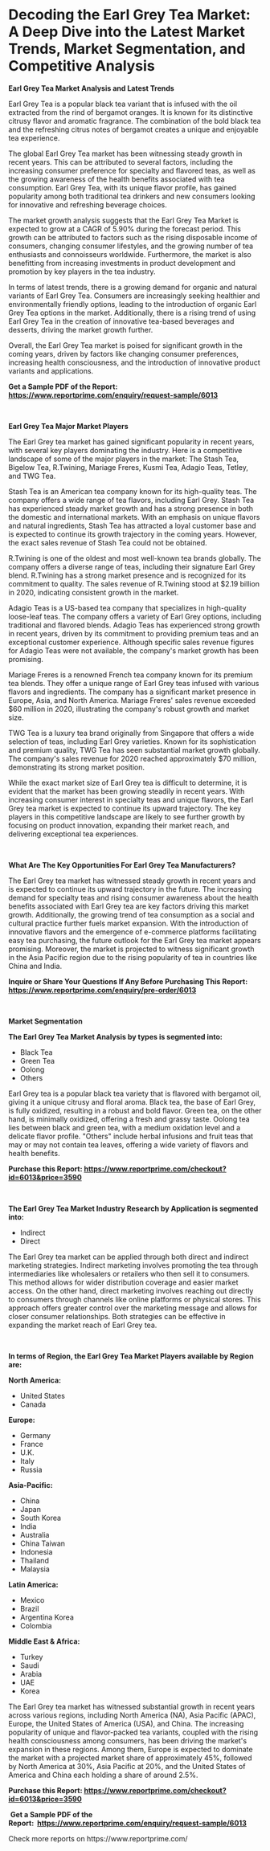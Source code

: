 <p><h1>Decoding the Earl Grey Tea Market: A Deep Dive into the Latest Market Trends, Market Segmentation, and Competitive Analysis</h1></p><p><strong>Earl Grey Tea Market Analysis and Latest Trends</strong></p>
<p><p>Earl Grey Tea is a popular black tea variant that is infused with the oil extracted from the rind of bergamot oranges. It is known for its distinctive citrusy flavor and aromatic fragrance. The combination of the bold black tea and the refreshing citrus notes of bergamot creates a unique and enjoyable tea experience.</p><p>The global Earl Grey Tea market has been witnessing steady growth in recent years. This can be attributed to several factors, including the increasing consumer preference for specialty and flavored teas, as well as the growing awareness of the health benefits associated with tea consumption. Earl Grey Tea, with its unique flavor profile, has gained popularity among both traditional tea drinkers and new consumers looking for innovative and refreshing beverage choices.</p><p>The market growth analysis suggests that the Earl Grey Tea Market is expected to grow at a CAGR of 5.90% during the forecast period. This growth can be attributed to factors such as the rising disposable income of consumers, changing consumer lifestyles, and the growing number of tea enthusiasts and connoisseurs worldwide. Furthermore, the market is also benefitting from increasing investments in product development and promotion by key players in the tea industry.</p><p>In terms of latest trends, there is a growing demand for organic and natural variants of Earl Grey Tea. Consumers are increasingly seeking healthier and environmentally friendly options, leading to the introduction of organic Earl Grey Tea options in the market. Additionally, there is a rising trend of using Earl Grey Tea in the creation of innovative tea-based beverages and desserts, driving the market growth further.</p><p>Overall, the Earl Grey Tea market is poised for significant growth in the coming years, driven by factors like changing consumer preferences, increasing health consciousness, and the introduction of innovative product variants and applications.</p></p>
<p><strong>Get a Sample PDF of the Report:&nbsp; <a href="https://www.reportprime.com/enquiry/request-sample/6013">https://www.reportprime.com/enquiry/request-sample/6013</a></strong></p>
<p>&nbsp;</p>
<p><strong>Earl Grey Tea Major Market Players</strong></p>
<p><p>The Earl Grey tea market has gained significant popularity in recent years, with several key players dominating the industry. Here is a competitive landscape of some of the major players in the market: The Stash Tea, Bigelow Tea, R.Twining, Mariage Freres, Kusmi Tea, Adagio Teas, Tetley, and TWG Tea.</p><p>Stash Tea is an American tea company known for its high-quality teas. The company offers a wide range of tea flavors, including Earl Grey. Stash Tea has experienced steady market growth and has a strong presence in both the domestic and international markets. With an emphasis on unique flavors and natural ingredients, Stash Tea has attracted a loyal customer base and is expected to continue its growth trajectory in the coming years. However, the exact sales revenue of Stash Tea could not be obtained.</p><p>R.Twining is one of the oldest and most well-known tea brands globally. The company offers a diverse range of teas, including their signature Earl Grey blend. R.Twining has a strong market presence and is recognized for its commitment to quality. The sales revenue of R.Twining stood at $2.19 billion in 2020, indicating consistent growth in the market.</p><p>Adagio Teas is a US-based tea company that specializes in high-quality loose-leaf teas. The company offers a variety of Earl Grey options, including traditional and flavored blends. Adagio Teas has experienced strong growth in recent years, driven by its commitment to providing premium teas and an exceptional customer experience. Although specific sales revenue figures for Adagio Teas were not available, the company's market growth has been promising.</p><p>Mariage Freres is a renowned French tea company known for its premium tea blends. They offer a unique range of Earl Grey teas infused with various flavors and ingredients. The company has a significant market presence in Europe, Asia, and North America. Mariage Freres' sales revenue exceeded $60 million in 2020, illustrating the company's robust growth and market size.</p><p>TWG Tea is a luxury tea brand originally from Singapore that offers a wide selection of teas, including Earl Grey varieties. Known for its sophistication and premium quality, TWG Tea has seen substantial market growth globally. The company's sales revenue for 2020 reached approximately $70 million, demonstrating its strong market position.</p><p>While the exact market size of Earl Grey tea is difficult to determine, it is evident that the market has been growing steadily in recent years. With increasing consumer interest in specialty teas and unique flavors, the Earl Grey tea market is expected to continue its upward trajectory. The key players in this competitive landscape are likely to see further growth by focusing on product innovation, expanding their market reach, and delivering exceptional tea experiences.</p></p>
<p>&nbsp;</p>
<p><strong>What Are The Key Opportunities For Earl Grey Tea Manufacturers?</strong></p>
<p><p>The Earl Grey tea market has witnessed steady growth in recent years and is expected to continue its upward trajectory in the future. The increasing demand for specialty teas and rising consumer awareness about the health benefits associated with Earl Grey tea are key factors driving this market growth. Additionally, the growing trend of tea consumption as a social and cultural practice further fuels market expansion. With the introduction of innovative flavors and the emergence of e-commerce platforms facilitating easy tea purchasing, the future outlook for the Earl Grey tea market appears promising. Moreover, the market is projected to witness significant growth in the Asia Pacific region due to the rising popularity of tea in countries like China and India.</p></p>
<p><strong>Inquire or Share Your Questions If Any Before Purchasing This Report: <a href="https://www.reportprime.com/enquiry/pre-order/6013">https://www.reportprime.com/enquiry/pre-order/6013</a></strong></p>
<p>&nbsp;</p>
<p><strong>Market Segmentation</strong></p>
<p><strong>The Earl Grey Tea Market Analysis by types is segmented into:</strong></p>
<p><ul><li>Black Tea</li><li>Green Tea</li><li>Oolong</li><li>Others</li></ul></p>
<p><p>Earl Grey tea is a popular black tea variety that is flavored with bergamot oil, giving it a unique citrusy and floral aroma. Black tea, the base of Earl Grey, is fully oxidized, resulting in a robust and bold flavor. Green tea, on the other hand, is minimally oxidized, offering a fresh and grassy taste. Oolong tea lies between black and green tea, with a medium oxidation level and a delicate flavor profile. "Others" include herbal infusions and fruit teas that may or may not contain tea leaves, offering a wide variety of flavors and health benefits.</p></p>
<p><strong>Purchase this Report:&nbsp;<a href="https://www.reportprime.com/checkout?id=6013&price=3590">https://www.reportprime.com/checkout?id=6013&price=3590</a></strong></p>
<p>&nbsp;</p>
<p><strong>The Earl Grey Tea Market Industry Research by Application is segmented into:</strong></p>
<p><ul><li>Indirect</li><li>Direct</li></ul></p>
<p><p>The Earl Grey tea market can be applied through both direct and indirect marketing strategies. Indirect marketing involves promoting the tea through intermediaries like wholesalers or retailers who then sell it to consumers. This method allows for wider distribution coverage and easier market access. On the other hand, direct marketing involves reaching out directly to consumers through channels like online platforms or physical stores. This approach offers greater control over the marketing message and allows for closer consumer relationships. Both strategies can be effective in expanding the market reach of Earl Grey tea.</p></p>
<p>&nbsp;</p>
<p><strong>In terms of Region, the Earl Grey Tea Market Players available by Region are:</strong></p>
<p>
    <p> <strong> North America: </strong>
        <ul>
            <li>United States</li>
            <li>Canada</li>
        </ul>
        </p> 
    <p> <strong> Europe: </strong>
        <ul>
            <li>Germany</li>
            <li>France</li>
            <li>U.K.</li>
            <li>Italy</li>
            <li>Russia</li>
        </ul>
        </p> 
    <p> <strong> Asia-Pacific: </strong>
        <ul>
            <li>China</li>
            <li>Japan</li>
            <li>South Korea</li>
            <li>India</li>
            <li>Australia</li>
            <li>China Taiwan</li>
            <li>Indonesia</li>
            <li>Thailand</li>
            <li>Malaysia</li>
        </ul>
        </p> 
    <p> <strong> Latin America: </strong>
        <ul>
            <li>Mexico</li>
            <li>Brazil</li>
            <li>Argentina Korea</li>
            <li>Colombia</li>
        </ul>
        </p> 
    <p> <strong> Middle East & Africa: </strong>
        <ul>
            <li>Turkey</li>
            <li>Saudi</li>
            <li>Arabia</li>
            <li>UAE</li>
            <li>Korea</li>
        </ul>
    </p>
    </p>
<p><p>The Earl Grey tea market has witnessed substantial growth in recent years across various regions, including North America (NA), Asia Pacific (APAC), Europe, the United States of America (USA), and China. The increasing popularity of unique and flavor-packed tea variants, coupled with the rising health consciousness among consumers, has been driving the market's expansion in these regions. Among them, Europe is expected to dominate the market with a projected market share of approximately 45%, followed by North America at 30%, Asia Pacific at 20%, and the United States of America and China each holding a share of around 2.5%.</p></p>
<p><strong>Purchase this Report: <a href="https://www.reportprime.com/checkout?id=6013&price=3590">https://www.reportprime.com/checkout?id=6013&price=3590</a></strong></p>
<p>&nbsp;<strong>Get a Sample PDF of the Report:&nbsp;&nbsp;<a href="https://www.reportprime.com/enquiry/request-sample/6013">https://www.reportprime.com/enquiry/request-sample/6013</a></strong></p>
<p><strong></strong></p>
<p>Check more reports on https://www.reportprime.com/</p>